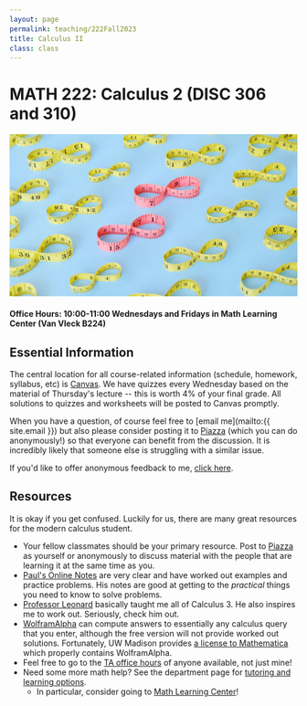 ```yaml
---
layout: page
permalink: teaching/222Fall2023
title: Calculus II
class: class
---
```


# MATH 222: Calculus 2 (DISC 306 and 310)
![fire calculus picture](/images/projects/calculus2.jpg)

#### **Office Hours:**  10:00-11:00 Wednesdays and Fridays in Math Learning Center (Van Vleck B224)

## Essential Information

The central location for all course-related information (schedule, homework, syllabus, etc) is [Canvas](https://canvas.wisc.edu/courses/363799). We have quizzes every Wednesday based on the material of Thursday's lecture -- this is worth 4% of your final grade. All solutions to quizzes and worksheets will be posted to Canvas promptly.

When you have a question, of course feel free to [email me](mailto:{{ site.email }}) but also please consider posting it to [Piazza](https://piazza.com/class/llzpzqdsbu42t8/) (which you can do anonymously!) so that everyone can benefit from the discussion. It is incredibly likely that someone else is struggling with a similar issue. 

If you'd like to offer anonymous feedback to me, [click here](https://forms.gle/vWJiy4654gcWQoDA8).

## Resources

It is okay if you get confused. Luckily for us, there are many great resources for the modern calculus student. 

- Your fellow classmates should be your primary resource. Post to [Piazza](https://piazza.com/class/llzpzqdsbu42t8/) as yourself or anonymously to discuss material with the people that are learning it at the same time as you.
- [Paul's Online Notes](https://tutorial.math.lamar.edu/classes/calcII/calcII.aspx) are very clear and have worked out examples and practice problems. His notes are good at getting to the *practical* things you need to know to solve problems.
- [Professor Leonard](https://www.youtube.com/channel/UCoHhuummRZaIVX7bD4t2czg) basically taught me all of Calculus 3. He also inspires me to work out. Seriously, check him out.
- [WolframAlpha](https://www.wolframalpha.com/) can compute answers to essentially any calculus query that you enter, although the free version will not provide worked out solutions. Fortunately, UW Madison provides [a license to Mathematica](https://software.wisc.edu/cgi-bin/ssl/csl_download.cgi) which properly contains WolframAlpha.
- Feel free to go to the [TA office hours](https://canvas.wisc.edu/courses/212363/pages/office-hours?module_item_id=2833122) of anyone available, not just mine!
- Need some more math help? See the department page for [tutoring and learning options](https://math.wisc.edu/undergraduate/mlc/).
  - In particular, consider going to [Math Learning Center](https://math.wisc.edu/undergraduate/mlc/)!